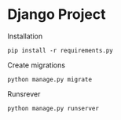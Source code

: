 # Django Project

Installation
```shell
pip install -r requirements.py
```

Create migrations
```shell
python manage.py migrate
```

Runsrever
```shell
python manage.py runserver
```
